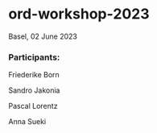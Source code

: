 # ord-workshop-2023

Basel, 02 June 2023

### Participants:

Friederike Born

Sandro Jakonia

Pascal Lorentz

Anna Sueki
